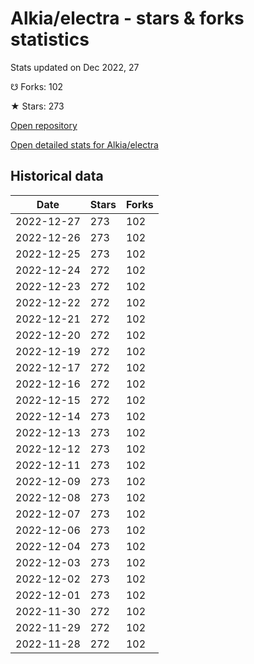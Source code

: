 # Alkia/electra - stars & forks statistics

Stats updated on Dec 2022, 27

☋ Forks: 102

★ Stars: 273

[Open repository](https://github.com/Alkia/electra)

[Open detailed stats for Alkia/electra](https://reviewgithub.com/rep/Alkia/electra)

## Historical data
| Date | Stars | Forks |
|------|-------|-------|
| 2022-12-27 | 273 | 102 | 
| 2022-12-26 | 273 | 102 | 
| 2022-12-25 | 273 | 102 | 
| 2022-12-24 | 272 | 102 | 
| 2022-12-23 | 272 | 102 | 
| 2022-12-22 | 272 | 102 | 
| 2022-12-21 | 272 | 102 | 
| 2022-12-20 | 272 | 102 | 
| 2022-12-19 | 272 | 102 | 
| 2022-12-17 | 272 | 102 | 
| 2022-12-16 | 272 | 102 | 
| 2022-12-15 | 272 | 102 | 
| 2022-12-14 | 273 | 102 | 
| 2022-12-13 | 273 | 102 | 
| 2022-12-12 | 273 | 102 | 
| 2022-12-11 | 273 | 102 | 
| 2022-12-09 | 273 | 102 | 
| 2022-12-08 | 273 | 102 | 
| 2022-12-07 | 273 | 102 | 
| 2022-12-06 | 273 | 102 | 
| 2022-12-04 | 273 | 102 | 
| 2022-12-03 | 273 | 102 | 
| 2022-12-02 | 273 | 102 | 
| 2022-12-01 | 273 | 102 | 
| 2022-11-30 | 272 | 102 | 
| 2022-11-29 | 272 | 102 | 
| 2022-11-28 | 272 | 102 | 

